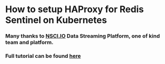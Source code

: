 # How to setup HAProxy for Redis Sentinel on Kubernetes
### Many thanks to [NSCI.IO](https://nsci.io) Data Streaming Platform, one of kind team and platform.
### Full tutorial can be found [here](https://yaniv-bhemo.medium.com/how-to-setup-haproxy-for-redis-sentinel-on-kubernetes-37ee70e44464)
